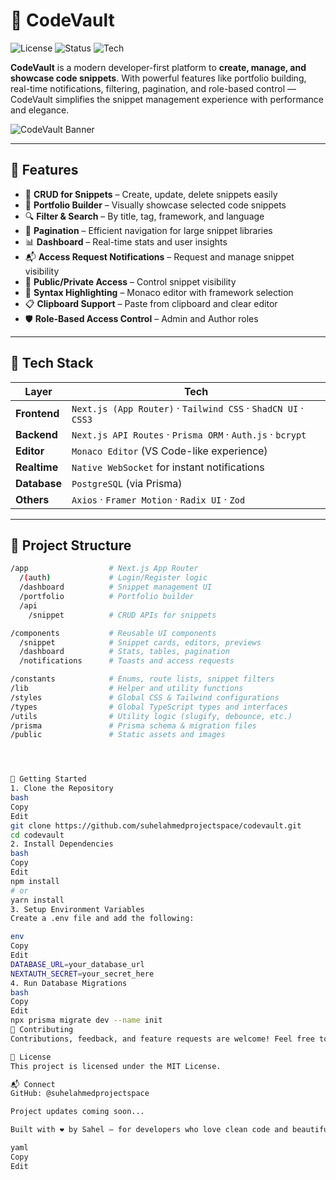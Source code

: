 # 🚀 CodeVault

![License](https://img.shields.io/github/license/suhelahmedprojectspace/codevault?style=flat-square)
![Status](https://img.shields.io/badge/status-active-brightgreen?style=flat-square)
![Tech](https://img.shields.io/badge/built%20with-Next.js%20%7C%20Prisma%20%7C%20TailwindCSS%20%7C%20ShadCN-informational?style=flat-square)

**CodeVault** is a modern developer-first platform to **create, manage, and showcase code snippets**. With powerful features like portfolio building, real-time notifications, filtering, pagination, and role-based control — CodeVault simplifies the snippet management experience with performance and elegance.

![CodeVault Banner](https://your-image-url/banner.png) <!-- Replace this with a real hosted image -->

---

## 🌟 Features

- 🧩 **CRUD for Snippets** – Create, update, delete snippets easily
- 💼 **Portfolio Builder** – Visually showcase selected code snippets
- 🔍 **Filter & Search** – By title, tag, framework, and language
- 📄 **Pagination** – Efficient navigation for large snippet libraries
- 📊 **Dashboard** – Real-time stats and user insights
- 📬 **Access Request Notifications** – Request and manage snippet visibility
- 🔐 **Public/Private Access** – Control snippet visibility
- 🎨 **Syntax Highlighting** – Monaco editor with framework selection
- 📋 **Clipboard Support** – Paste from clipboard and clear editor
- 🛡️ **Role-Based Access Control** – Admin and Author roles

---

## 🧪 Tech Stack

| Layer        | Tech                                                                 |
|--------------|----------------------------------------------------------------------|
| **Frontend** | `Next.js (App Router)` · `Tailwind CSS` · `ShadCN UI` · `CSS3`       |
| **Backend**  | `Next.js API Routes` · `Prisma ORM` · `Auth.js` · `bcrypt`           |
| **Editor**   | `Monaco Editor` (VS Code-like experience)                            |
| **Realtime** | `Native WebSocket` for instant notifications                         |
| **Database** | `PostgreSQL` (via Prisma)                                            |
| **Others**   | `Axios` · `Framer Motion` · `Radix UI` · `Zod`                       |

---

## 📁 Project Structure

```bash
/app                  # Next.js App Router
  /(auth)             # Login/Register logic
  /dashboard          # Snippet management UI
  /portfolio          # Portfolio builder
  /api
    /snippet          # CRUD APIs for snippets

/components           # Reusable UI components
  /snippet            # Snippet cards, editors, previews
  /dashboard          # Stats, tables, pagination
  /notifications      # Toasts and access requests

/constants            # Enums, route lists, snippet filters
/lib                  # Helper and utility functions
/styles               # Global CSS & Tailwind configurations
/types                # Global TypeScript types and interfaces
/utils                # Utility logic (slugify, debounce, etc.)
/prisma               # Prisma schema & migration files
/public               # Static assets and images




🚀 Getting Started
1. Clone the Repository
bash
Copy
Edit
git clone https://github.com/suhelahmedprojectspace/codevault.git
cd codevault
2. Install Dependencies
bash
Copy
Edit
npm install
# or
yarn install
3. Setup Environment Variables
Create a .env file and add the following:

env
Copy
Edit
DATABASE_URL=your_database_url
NEXTAUTH_SECRET=your_secret_here
4. Run Database Migrations
bash
Copy
Edit
npx prisma migrate dev --name init
🤝 Contributing
Contributions, feedback, and feature requests are welcome! Feel free to open issues or PRs.

📄 License
This project is licensed under the MIT License.

📬 Connect
GitHub: @suhelahmedprojectspace

Project updates coming soon...

Built with ❤️ by Sahel — for developers who love clean code and beautiful UIs.

yaml
Copy
Edit
